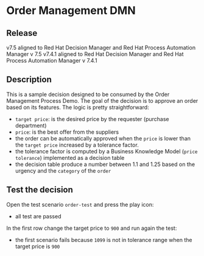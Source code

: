 Order Management DMN
=======================

Release
-----------------------

v7.5 aligned to Red Hat Decision Manager and Red Hat Process Automation Manager v 7.5
v7.4.1 aligned to Red Hat Decision Manager and Red Hat Process Automation Manager v 7.4.1

Description
-----------------------

This is a sample decision designed to be consumed by the Order Management Process Demo.
The goal of the decision is to approve an order based on its features.
The logic is pretty straightforward:

- `target price`: is the desired price by the requester (purchase department)
- `price`: is the best offer from the suppliers
- the order can be automatically approved when the `price` is lower than the `target price` increased by a tolerance factor.
- the tolerance factor is computed by a Business Knowledge Model (`price tolerance`) implemented as a decision table
- the decision table produce a number between 1.1 and 1.25 based on the urgency and the `category` of the `order`

Test the decision
-----------------------

Open the test scenario `order-test` and press the play icon:

- all test are passed

In the first row change the target price to `900` and run again the test:

- the first scenario fails because `1099` is not in tolerance range when the target price is `900`